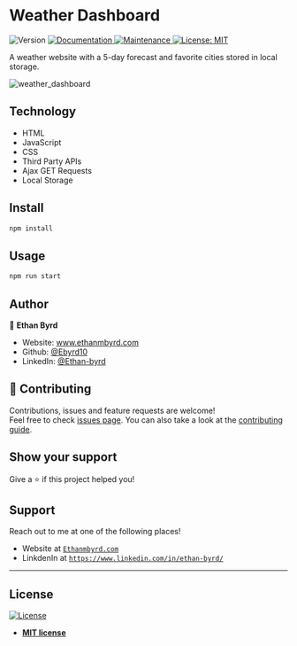 # Weather Dashboard
<p>
  <img alt="Version" src="https://img.shields.io/badge/version-1.0.0-blue.svg?cacheSeconds=2592000" />
  <a href="https://github.com/Ebyrd10/burgers_taskmaster#readme" target="_blank">
    <img alt="Documentation" src="https://img.shields.io/badge/documentation-yes-brightgreen.svg" />
  </a>
  <a href="https://github.com/Ebyrd10/burgers_taskmaster/graphs/commit-activity" target="_blank">
    <img alt="Maintenance" src="https://img.shields.io/badge/Maintained%3F-yes-green.svg" />
  </a>
  <a href="https://github.com/Ebyrd10/burgers_taskmaster/blob/master/LICENSE" target="_blank">
    <img alt="License: MIT" src="https://img.shields.io/github/license/Ebyrd10/burgers_taskmaster" />
  </a>
</p>

A weather website with a 5-day forecast and favorite cities stored in local storage.

![weather_dashboard](weather_dashboard.jpg)

## Technology
	
* HTML
* JavaScript
* CSS
* Third Party APIs
* Ajax GET Requests
* Local Storage


## Install

```sh
npm install
```

## Usage

```sh
npm run start
```

## Author

👤 **Ethan Byrd**

* Website: www.ethanmbyrd.com
* Github: [@Ebyrd10](https://github.com/Ebyrd10)
* LinkedIn: [@Ethan-byrd](https://linkedin.com/in/Ethan-byrd)

## 🤝 Contributing

Contributions, issues and feature requests are welcome!<br />Feel free to check [issues page](https://github.com/Ebyrd10/burgers_taskmaster/issues). You can also take a look at the [contributing guide](https://github.com/Ebyrd10/burgers_taskmaster/blob/master/CONTRIBUTING.md).

## Show your support

Give a ⭐️ if this project helped you!
## Support

Reach out to me at one of the following places!

- Website at <a href="http://www.Ethanmbyrd.com" target="_blank">`Ethanmbyrd.com`</a>
- LinkdenIn at <a href="https://www.linkedin.com/in/ethan-byrd/" target="_blank">`https://www.linkedin.com/in/ethan-byrd/`</a>

---

## License

[![License](http://img.shields.io/:license-mit-blue.svg?style=flat-square)](http://badges.mit-license.org)

- **[MIT license](http://opensource.org/licenses/mit-license.php)**
